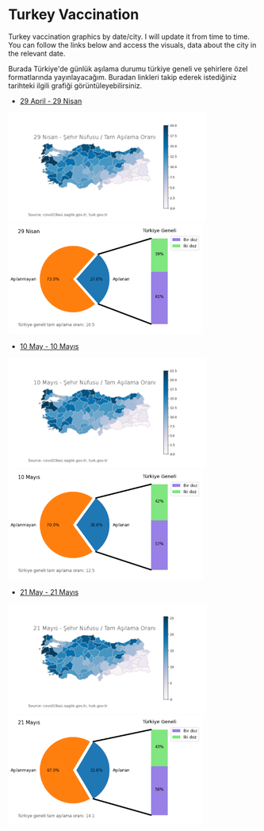 # Turkey Vaccination

Turkey vaccination graphics by date/city. I will update it from time to time. You can follow the links below and access the visuals, data about the city in the relevant date.

Burada Türkiye'de günlük aşılama durumu türkiye geneli ve şehirlere özel formatlarında yayınlayacağım. Buradan linkleri takip ederek istediğiniz tarihteki ilgili grafiği görüntüleyebilirsiniz.

- [29 April - 29 Nisan](https://github.com/battalucar/turkey_vaccination_visualizations/tree/main/29_april)
<p float="left">
  <img src="https://github.com/battalucar/turkey_vaccination_visualizations/blob/main/29_april/map_export.png" width="400" />
  <img src="https://github.com/battalucar/turkey_vaccination_visualizations/blob/main/29_april/graphs/genel-durum.png" width="393" />
</p>

- [10 May - 10 Mayıs](https://github.com/battalucar/turkey_vaccination_visualizations/tree/main/10_may)
<p float="left">
  <img src="https://github.com/battalucar/turkey_vaccination_visualizations/blob/main/10_may/map_export.png" width="400" />
  <img src="https://github.com/battalucar/turkey_vaccination_visualizations/blob/main/10_may/graphs/genel-durum.png" width="393" />
</p>

- [21 May - 21 Mayıs](https://github.com/battalucar/turkey_vaccination_visualizations/tree/main/10_may)
<p float="left">
  <img src="https://github.com/battalucar/turkey_vaccination_visualizations/blob/main/21_may/map_export.png" width="400" />
  <img src="https://github.com/battalucar/turkey_vaccination_visualizations/blob/main/21_may/graphs/genel-durum.png" width="393" />
</p>
